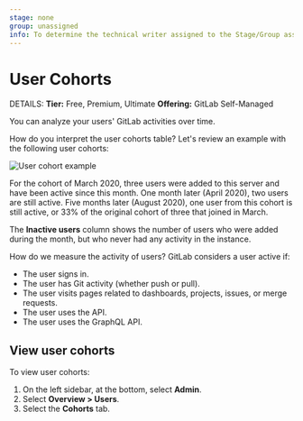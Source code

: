 ```yaml
---
stage: none
group: unassigned
info: To determine the technical writer assigned to the Stage/Group associated with this page, see https://handbook.gitlab.com/handbook/product/ux/technical-writing/#assignments
---
```


# User Cohorts

DETAILS:
**Tier:** Free, Premium, Ultimate
**Offering:** GitLab Self-Managed

You can analyze your users' GitLab activities over time.

How do you interpret the user cohorts table? Let's review an example with the
following user cohorts:

![User cohort example](img/cohorts_v13_9_a.png)

For the cohort of March 2020, three users were added to this server and have
been active since this month. One month later (April 2020), two users are still
active. Five months later (August 2020), one user from this cohort is still
active, or 33% of the original cohort of three that joined in March.

The **Inactive users** column shows the number of users who were added during
the month, but who never had any activity in the instance.

How do we measure the activity of users? GitLab considers a user active if:

- The user signs in.
- The user has Git activity (whether push or pull).
- The user visits pages related to dashboards, projects, issues, or merge requests.
- The user uses the API.
- The user uses the GraphQL API.

## View user cohorts

To view user cohorts:

1. On the left sidebar, at the bottom, select **Admin**.
1. Select **Overview > Users**.
1. Select the **Cohorts** tab.
